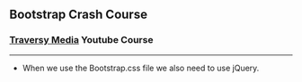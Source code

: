## Bootstrap Crash Course
### [Traversy Media](https://www.youtube.com/channel/UC29ju8bIPH5as8OGnQzwJyA) Youtube Course
---

* When we use the Bootstrap.css file we also need to use jQuery.
